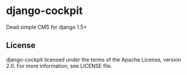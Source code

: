 django-cockpit
==============

Dead simple CMS for django 1.5+

## License

django-cockpit licensed under the terms of the Apache License, version 2.0. For more information, see LICENSE file.
